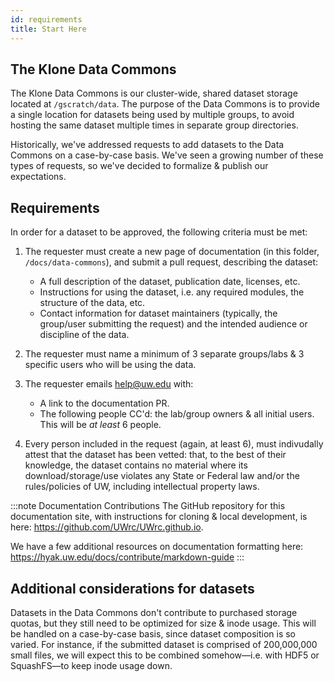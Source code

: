 ```yaml
---
id: requirements
title: Start Here
---
```


## The Klone Data Commons

The Klone Data Commons is our cluster-wide, shared dataset storage located at `/gscratch/data`. The purpose of the Data Commons is to provide a single location for datasets being used by multiple groups, to avoid hosting the same dataset multiple times in separate group directories.

Historically, we've addressed requests to add datasets to the Data Commons on a case-by-case basis. We've seen a growing number of these types of requests, so we've decided to formalize & publish our expectations.

## Requirements

In order for a dataset to be approved, the following criteria must be met:

1. The requester must create a new page of documentation (in this folder, `/docs/data-commons`), and submit a pull request, describing the dataset:
    - A full description of the dataset, publication date, licenses, etc.
    - Instructions for using the dataset, i.e. any required modules, the structure of the data, etc.
    - Contact information for dataset maintainers (typically, the group/user submitting the request) and the intended audience or discipline of the data.

2. The requester must name a minimum of 3 separate groups/labs & 3 specific users who will be using the data.

3. The requester emails help@uw.edu with:
    - A link to the documentation PR.
    - The following people CC'd: the lab/group owners & all initial users. This will be *at least* 6 people.

4. Every person included in the request (again, at least 6), must indivudally attest that the dataset has been vetted: that, to the best of their knowledge, the dataset contains no material where its download/storage/use violates any State or Federal law and/or the rules/policies of UW, including intellectual property laws.

:::note Documentation Contributions
The GitHub repository for this documentation site, with instructions for cloning & local development, is here: https://github.com/UWrc/UWrc.github.io.

We have a few additional resources on documentation formatting here: https://hyak.uw.edu/docs/contribute/markdown-guide
:::

## Additional considerations for datasets

Datasets in the Data Commons don't contribute to purchased storage quotas, but they still need to be optimized for size & inode usage. This will be handled on a case-by-case basis, since dataset composition is so varied. For instance, if the submitted dataset is comprised of 200,000,000 small files, we will expect this to be combined somehow—i.e. with HDF5 or SquashFS—to keep inode usage down.
